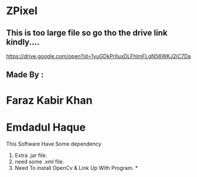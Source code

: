 ZPixel
========

## This is too large file so go tho the drive link kindly....

https://drive.google.com/open?id=1yuGDkPrlIuxDLFhlmFLgN56WKJ2iC7Da


## Made By :

# Faraz Kabir Khan 
# Emdadul Haque


This Software Have Some dependency

1. Extra .jar file.
2. need some .xml file.
3. Need To install OpenCv & Link Up With  Program. *


